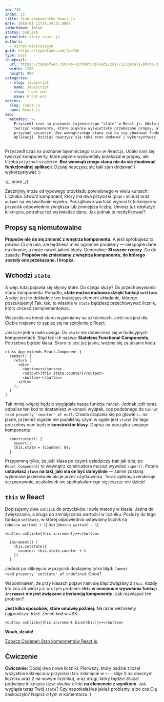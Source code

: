 ```yaml
---
id: 748
index: 51
title: Stan komponentów React.js
date: 2018-01-11T14:34:52.000Z
isMarkdown: false
status: publish
permalink: state-react-js
authors:
  - michal-miszczyszyn
guid: https://typeofweb.com/?p=748
type: post
thumbnail:
  url: https://typeofweb.com/wp-content/uploads/2017/11/pexels-photo-370799.jpeg
  width: 1280
  height: 800
categories:
  - slug: javascript
    name: JavaScript
  - slug: front-end
    name: Front-end
series:
  slug: react-js
  name: React.js
seo:
  metadesc: >-
    Przyszedł czas na poznanie tajemniczego "state" w React.js. Udało nam się
    tworzyć komponenty, które pięknie wyświetlały przekazane propsy, ale trzeba
    przyznać szczerze: Bez wewnątrznego stanu nie da się zbudować funkcjonalnej
    aplikacji. Dzisiaj nauczysz się taki stan dodawać i wykorzystywać :)
---
```


Przyszedł czas na poznanie tajemniczego <code>state</code> w React.js. Udało nam się tworzyć komponenty, które pięknie wyświetlały przekazane propsy, ale trzeba przyznać szczerze: <strong>Bez wewnątrznego stanu nie da się zbudować funkcjonalnej aplikacji</strong>. Dzisiaj nauczysz się taki stan dodawać i wykorzystywać :)

{/_ more _/}

Zacznijmy może od typowego przykładu powielonego w wielu kursach: Licznika. Stwórz komponent, który ma dwa przyciski (plus i minus) oraz <code>output</code> na wyświetlanie wyniku. Początkowo wartość wynosi 0, kliknięcie w przycisk odpowiednio zwiększa lub zmniejsza liczbę. Umiesz już obsłużyć kliknięcia, potrafisz też wyświetlać dane. Jak jednak je modyfikować?

<h2>Propsy są niemutowalne</h2>

<strong>Propsów nie da się zmienić z wnętrza komponentu</strong>. A jeśli spróbujesz to <em>pewnie</em> Ci się uda, ale będziesz mieć ogromne problemy — niespójne dane na ekranie, a może nawet jakieś błędy. Generalnie: <strong>Straszne rzeczy</strong>. Co do zasady: <strong>Propsów nie zmieniamy z wnętrza komponentu, do którego zostały one przekazane. I kropka.</strong>

<h2>Wchodzi <code>state</code></h2>

A więc tutaj pojawia się słynny state. Do czego służy? Do przechowywania stanu komponentu. Ponadto, <strong>state można mutować dzięki funkcji <code>setState</code></strong>. A więc jest to dokładnie ten brakujący element układanki, którego poszukujemy! Tak, tak, to właśnie w <code>state</code> będziesz przechowywać licznik, który chcesz zaimplementować.

Wszystko na temat stanu wyjaśniamy na szkoleniach. Jeśli coś jest dla Ciebie niejasne to <a href="https://szkolenia.typeofweb.com/" target="_blank">zapisz się na szkolenie z React</a>.

Jeszcze jedna mała uwaga: Do <code>state</code> nie dobierzesz się w funkcyjnych komponentach. Stąd też ich nazwa: <strong>Stateless Functional Components</strong>. Potrzebna będzie klasa. Skoro to jest już jasne, weźmy się za pisanie kodu:

<pre class="language-javascript"><code>class App extends React.Component {
  render() {
    return (
      &lt;div&gt;
        &lt;button&gt;+&lt;/button&gt;
        &lt;output&gt;{this.state.counter}&lt;/output&gt;
        &lt;button&gt;-&lt;/button&gt;
      &lt;/div&gt;
    );
  }
}</code></pre>

Tak mniej-więcej będzie wyglądała nasza funkcja <code>render</code>. Jednak jeśli teraz odpalisz ten kod to dostaniesz w konsoli wyjątek, coś podobnego do <code>Cannot read property 'counter' of null</code>. Chwila drapania się po głowie i… no jasne, przecież nigdzie nie podaliśmy czym w ogóle jest <code>state</code>! Do tego potrzebny nam będzie <strong>konstruktor klasy</strong>. Dopisz na początku swojego komponentu:

<pre class="language-javascript"><code>  constructor() {
    super();
    this.state = {counter: 0};
  }</code></pre>

Przypomnę tylko, że jeśli klasa po czymś dziedziczy (tak jak tutaj po <code>React.Component</code>) to wewnątrz konstruktora musisz wywołać <code>super()</code>. Potem <strong>ustawiasz <code>state</code> na taki, jaki ma on być domyślnie</strong> — zanim zostaną wykonane jakiekolwiek akcje przez użytkownika. Teraz aplikacja renderuje się poprawnie, aczkolwiek nic spektakularnego się jeszcze nie dzieje!

<h2><code>this</code> w React</h2>

Dopisujemy dwa <code>onClick</code> do przycisków i dwie metody w klasie: Jedna do zwiększania, a druga do zmniejszania wartości w liczniku. Posłuży do tego funkcja <code>setState</code>, w której odpowiednio ustawiamy licznik na (<code>obecna wartość + 1</code>) lub (<code>obecna wartość - 1</code>):

<pre class="language-html"><code>&lt;button onClick={this.increment}&gt;+&lt;/button&gt;</code></pre>

<pre class="language-javascript"><code>  increment() {
    this.setState({
      counter: this.state.counter + 1
    })
  }</code></pre>

Jednak po kliknięciu w przycisk dostajemy tylko błąd: <code>Cannot read property 'setState' of undefined</code>. Cooo?

Wspominałem, że przy klasach pojawi nam się błąd związany z <code>this</code>. Każdy kto zna JS widzi już w czym problem:<strong> <code>this</code> w momencie wywołania funkcji <code>increment</code> nie jest związane z instancją komponentu</strong>. Jak rozwiązać ten problem?

<strong>Jest kilka sposobów, które omówię później.</strong> Na razie weźmiemy najprostszy: <code>bind</code>. Zmień kod w JSX:

<pre class="language-html"><code>&lt;button onClick={this.increment.bind(this)}&gt;+&lt;/button&gt;</code></pre>

<strong>Woah, działa!</strong>

<CodepenWidget height="265" themeId="0" slugHash="GOjvBM" defaultTab="js,result" user="mmiszy" embedVersion="2" penTitle="Stan komponentów React.js">
<a href="http://codepen.io/mmiszy/pen/GOjvBM/">Zobacz Codepen Stan komponentów React.js</a>.
</CodepenWidget>

<h2>Ćwiczenie</h2>

<strong>Ćwiczenie:</strong> Dodaj dwa nowe liczniki. Pierwszy, który będzie zliczał wszystkie kliknięcia w przyciski (tzn. kliknięcie w <code>+</code> i <code>-</code> daje 0 na obecnym liczniku oraz 2 na nowym liczniku), oraz drugi, który będzie zliczał podwójne kliknięcia (tzw. <em>double click</em>) <strong>na elemencie z wynikiem</strong>. Jak wygląda teraz Twój <code>state</code>? Czy napotkałaś/eś jakieś problemy, albo coś Cię zaskoczyło? Napisz o tym w komentarzu :)

